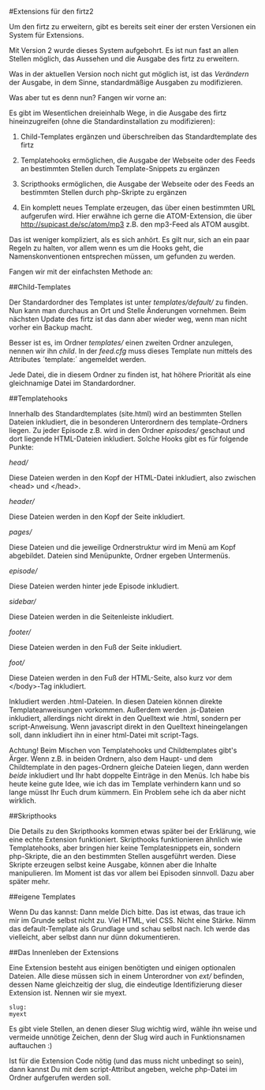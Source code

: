 #Extensions für den firtz2

Um den firtz zu erweitern, gibt es bereits seit einer der ersten Versionen ein System für Extensions.

Mit Version 2 wurde dieses System aufgebohrt. Es ist nun fast an allen Stellen möglich, das Aussehen und die Ausgabe des firtz zu erweitern.

Was in der aktuellen Version noch nicht gut möglich ist, ist das _Verändern_ der Ausgabe, in dem Sinne, standardmäßige Ausgaben zu modifizieren.

Was aber tut es denn nun? Fangen wir vorne an:

Es gibt im Wesentlichen dreieinhalb Wege, in die Ausgabe des firtz hineinzugreifen (ohne die Standardinstallation zu modifizieren):

1. Child-Templates ergänzen und überschreiben das Standardtemplate des firtz 

2. Templatehooks ermöglichen, die Ausgabe der Webseite oder des Feeds an bestimmten Stellen durch Template-Snippets zu ergänzen

3. Scripthooks ermöglichen, die Ausgabe der Webseite oder des Feeds an bestimmten Stellen durch php-Skripte zu ergänzen

4. Ein komplett neues Template erzeugen, das über einen bestimmten URL aufgerufen wird. Hier erwähne ich gerne die ATOM-Extension, die über http://supicast.de/sc/atom/mp3 z.B. den mp3-Feed als ATOM ausgibt.

Das ist weniger kompliziert, als es sich anhört. Es gilt nur, sich an ein paar Regeln zu halten, vor allem wenn es um die Hooks geht, die Namenskonventionen entsprechen müssen, um gefunden zu werden.

Fangen wir mit der einfachsten Methode an: 

##Child-Templates

Der Standardordner des Templates ist unter *templates/default/* zu finden. Nun kann man durchaus an Ort und Stelle Änderungen vornehmen. Beim nächsten Update des firtz ist das dann aber wieder weg, wenn man nicht vorher ein Backup macht.

Besser ist es, im Ordner *templates/* einen zweiten Ordner anzulegen, nennen wir ihn *child*. In der *feed.cfg* muss dieses Template nun mittels des Attributes ´template:´ angemeldet werden.

Jede Datei, die in diesem Ordner zu finden ist, hat höhere Priorität als eine gleichnamige Datei im Standardordner. 


##Templatehooks

Innerhalb des Standardtemplates (site.html) wird an bestimmten Stellen Dateien inkludiert, die in besonderen Unterordnern des template-Ordners liegen. Zu jeder Episode z.B. wird in den Ordner *episodes/* geschaut und dort liegende HTML-Dateien inkludiert.
Solche Hooks gibt es für folgende Punkte:

*head/*

Diese Dateien werden in den Kopf der HTML-Datei inkludiert, also zwischen &lt;head&gt; und &lt;/head&gt;.

*header/*

Diese Dateien werden in den Kopf der Seite inkludiert.


*pages/*

Diese Dateien und die jeweilige Ordnerstruktur wird im Menü am Kopf abgebildet. Dateien sind Menüpunkte, Ordner ergeben Untermenüs.

*episode/*

Diese Dateien werden hinter jede Episode inkludiert.

*sidebar/*

Diese Dateien werden in die Seitenleiste inkludiert.

*footer/*

Diese Dateien werden in den Fuß der Seite inkludiert.

*foot/*

Diese Dateien werden in den Fuß der HTML-Seite, also kurz vor dem &lt;/body&gt;-Tag inkludiert.

Inkludiert werden .html-Dateien. In diesen Dateien können direkte Templateanweisungen vorkommen. Außerdem werden .js-Dateien inkludiert, allerdings nicht direkt in den Quelltext wie .html, sondern per script-Anweisung. Wenn javascript direkt in den Quelltext hineingelangen soll, dann inkludiert ihn in einer html-Datei mit script-Tags.

Achtung! Beim Mischen von Templatehooks und Childtemplates gibt's Ärger. Wenn z.B. in beiden Ordnern, also dem Haupt- und dem Childtemplate in den pages-Ordnern gleiche Dateien liegen, dann werden _beide_ inkludiert und Ihr habt doppelte Einträge in den Menüs. Ich habe bis heute keine gute Idee, wie ich das im Template verhindern kann und so lange müsst Ihr Euch drum kümmern. Ein Problem sehe ich da aber nicht wirklich.

##Skripthooks

Die Details zu den Skripthooks kommen etwas später bei der Erklärung, wie eine echte Extension funktioniert. Skripthooks funktionieren ähnlich wie Templatehooks, aber bringen hier keine Templatesnippets ein, sondern php-Skripte, die an den bestimmten Stellen ausgeführt werden. Diese Skripte erzeugen selbst keine Ausgabe, können aber die Inhalte manipulieren. Im Moment ist das vor allem bei Episoden sinnvoll. Dazu aber später mehr.

##eigene Templates

Wenn Du das kannst: Dann melde Dich bitte. Das ist etwas, das traue ich mir im Grunde selbst nicht zu. Viel HTML, viel CSS. Nicht eine Stärke. Nimm das default-Template als Grundlage und schau selbst nach. Ich werde das vielleicht, aber selbst dann nur dünn dokumentieren.

##Das Innenleben der Extensions

Eine Extension besteht aus einigen benötigten und einigen optionalen Dateien. Alle diese müssen sich in einem Unterordner von *ext/* befinden, dessen Name gleichzeitig der slug, die eindeutige Identifizierung dieser Extension ist. Nennen wir sie myext.

```
slug:
myext
```

Es gibt viele Stellen, an denen dieser Slug wichtig wird, wähle ihn weise und vermeide unnötige Zeichen, denn der Slug wird auch in Funktionsnamen auftauchen :)

Ist für die Extension Code nötig (und das muss nicht unbedingt so sein), dann kannst Du mit dem script-Attribut angeben, welche php-Datei im Ordner aufgerufen werden soll.


